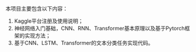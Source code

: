 本项目主要包含以下内容：
1. Kaggle平台注册及使用说明； 
2. 神经网络入门基础，CNN、RNN、Transformer基本原理以及基于Pytorch框架的实现方法；
3. 基于CNN、LSTM、Transformer的文本分类任务实现代码。